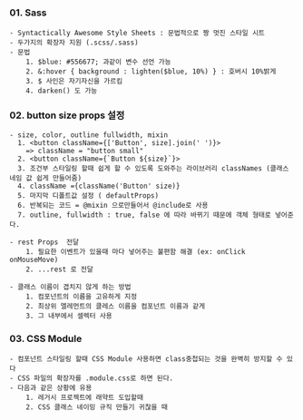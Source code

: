 ### 01. Sass

    - Syntactically Awesome Style Sheets : 문법적으로 짱 멋진 스타일 시트
    - 두가지의 확장자 지원 (.scss/.sass)
    - 문법
        1. $blue: #556677; 과같이 변수 선언 가능
        2. &:hover { background : lighten($blue, 10%) } : 호버시 10%밝게
        3. $ 사인은 자기자신을 가르킴
        4. darken() 도 가능

### 02. button size props 설정

    - size, color, outline fullwidth, mixin
      1. <button className={['Button', size].join(' ')}>
        => className = "button small"
      2. <button className={`Button ${size}`}>
      3. 조건부 스타일링 할때 쉽게 할 수 있도록 도와주는 라이브러리 classNames (클래스 네임 값 쉽게 만들어줌)
      4. className ={className('Button' size)}
      5. 마지막 디폴트값 설정 ( defaultProps)
      6. 반복되는 코드 = @mixin 으로만들어서 @include로 사용
      7. outline, fullwidth : true, false 에 따라 바뀌기 때문에 객체 형태로 넣어준다.

    - rest Props  전달
        1. 필요한 이벤트가 있을때 마다 넣어주는 불편함 해결 (ex: onClick onMouseMove)
        2. ...rest 로 전달

    - 클래스 이름이 겹치지 않게 하는 방법
        1. 컴포넌트의 이름을 고유하게 지정
        2. 최상위 엘레먼트의 클레스 이름을 컴포넌트 이름과 같게
        3. 그 내부에서 셀렉터 사용

### 03. CSS Module

    - 컴포넌트 스타일링 할때 CSS Module 사용하면 class중첩되는 것을 완벽히 방지할 수 있다
    - CSS 파일의 확장자를 .module.css로 하면 된다.
    - 다음과 같은 상황에 유용
        1. 레거시 프로젝트에 래약트 도입할때
        2. CSS 클래스 네이밍 규직 만들기 귀찮을 때
